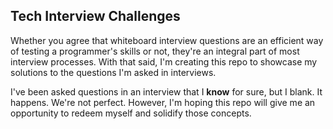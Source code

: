 ## Tech Interview Challenges

Whether you agree that whiteboard interview questions are an efficient way of testing a programmer's skills or not, they're an integral part of most  interview processes. With that said, I'm creating this repo to showcase my solutions to the questions I'm asked in interviews.

I've been asked questions in an interview that I **know** for sure, but I blank. It happens. We're not perfect. However, I'm hoping this repo will give me an opportunity to redeem myself and solidify those concepts.
